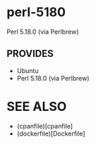 # perl-5180

Perl 5.18.0 (via Perlbrew)

## PROVIDES

- Ubuntu
- Perl 5.18.0 (via Perlbrew)

# SEE ALSO

- (cpanfile)[cpanfile]
- (dockerfile)[Dockerfile]
